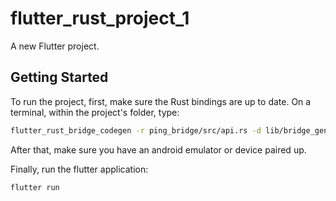 # flutter_rust_project_1

A new Flutter project.

## Getting Started

To run the project, first, make sure the Rust bindings are up to date.
On a terminal, within the project's folder, type:
```bash
flutter_rust_bridge_codegen -r ping_bridge/src/api.rs -d lib/bridge_generated.dart
```

After that, make sure you have an android emulator or device paired up.

Finally, run the flutter application:

```bash
flutter run
```